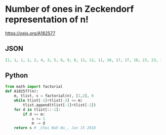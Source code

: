 # Number of ones in Zeckendorf representation of n\!
https://oeis.org/A182577
## JSON
```JSON
[1, 1, 1, 2, 2, 4, 3, 5, 6, 9, 8, 11, 11, 11, 16, 17, 17, 18, 23, 23, 28, 31, 33, 27, 33, 29, 40, 37, 42, 42, 41, 44, 47, 44, 53, 56, 57, 50, 64, 55, 59, 68, 63, 72, 70, 61, 69, 85, 80, 83, 87, 97, 98, 101, 87, 91, 100, 102, 114, 108, 116, 109, 117, 117, 113, 124]
```
## Python
```Python
from math import factorial
def A182577(n):
    m, tlist, s = factorial(n), [1,2], 0
    while tlist[-1]+tlist[-2] <= m:
        tlist.append(tlist[-1]+tlist[-2])
    for d in tlist[::-1]:
        if d <= m:
            s += 1
            m -= d
    return s # _Chai Wah Wu_, Jun 15 2018
```
